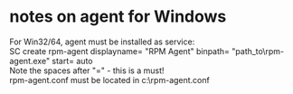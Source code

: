 # notes on agent for Windows

For Win32/64, agent must be installed as service:  
SC create rpm-agent displayname= "RPM Agent" binpath= "path_to\rpm-agent.exe" start= auto  
Note the spaces after "=" - this is a must!  
rpm-agent.conf must be located in c:\rpm-agent.conf
